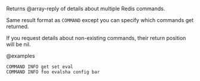 Returns @array-reply of details about multiple Redis commands.

Same result format as `COMMAND` except you can specify which commands
get returned.

If you request details about non-existing commands, their return
position will be nil.

@examples

```cli
COMMAND INFO get set eval
COMMAND INFO foo evalsha config bar
```
